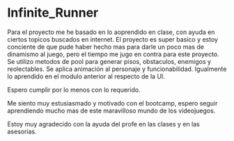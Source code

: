 # Infinite_Runner

 Para el proyecto me he basado en lo aoprendido en clase, con ayuda en ciertos topicos buscados en internet. El proyecto es super basico y estoy conciente de que pude haber hecho mas para darle un poco mas de dinamismo al juego, pero el tiempo me jugo en contra para este proyecto. Se utilizo metodos de pool para generar pisos, obstaculos, enemigos y reolectables. Se aplica animación al personaje y funcionabilidad. Igualmente lo aprendido en el modulo anterior al respecto de la UI.

 Espero cumplir por lo menos con lo requerido.

 Me siento muy estusiasmado y motivado con el bootcamp, espero seguir aprendiendo mucho mas de este maravilloso mundo de los videojuegos.

 Estoy muy agradecido con la ayuda del profe en las clases y en las asesorias.
